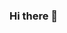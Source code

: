 ### Hi there 👋

<!--
**Tastebudjohnny/tastebudjohnny** is a ✨ _special_ ✨ repository because its `README.md` (this file) appears on your GitHub profile.

Here are some ideas to get you started:

- 🔭 I’m currently working on "small cart before the horse" projectsso i can get good enough to collaborate...
- 🌱 I’m currently learning to be more fluid with front end HTML and CSS before diving into Javascript...
- 👯 i'm not looking to collaborate yet as my skills are ultra beginner...
- 🤔 I’m looking for help with exceeding light speed travel so i can reach The Realm of God before my death...
- 💬 Ask me about Galactic Jack...
- 📫 How to reach me: Close Your eyes...
- 😄 Pronouns: Cis male...
- ⚡ Fun fact: my wife is pregnant...
-->
